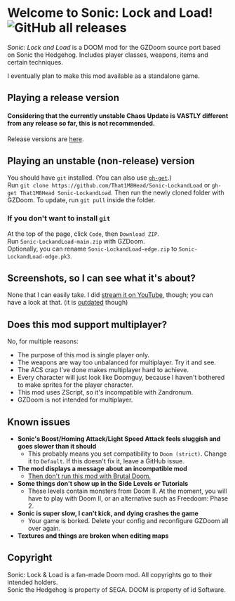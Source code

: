 # Welcome to Sonic: Lock and Load! ![GitHub all releases](https://img.shields.io/github/downloads/SpeedStriker243/sonicdoom/total)
*Sonic: Lock and Load* is a DOOM mod for the GZDoom source port based on Sonic the Hedgehog.
Includes player classes, weapons, items and certain techniques.

I eventually plan to make this mod available as a standalone game.

## Playing a release version
#### Considering that the currently unstable Chaos Update is VASTLY different from any release so far, this is not recommended.
Release versions are [here](https://github.com/That1M8Head/Sonic-LockandLoad/releases). 

## Playing an unstable (non-release) version
You should have `git` installed. (You can also use [`gh-get`](https://github.com/That1M8Head/gh-get).)<br>
Run `git clone https://github.com/That1M8Head/Sonic-LockandLoad` or `gh-get That1M8Head Sonic-LockandLoad`.
Then run the newly cloned folder with GZDoom.
To update, run `git pull` inside the folder.

### If you don't want to install `git`
At the top of the page, click `Code`, then `Download ZIP`.<br>
Run `Sonic-LockandLoad-main.zip` with GZDoom.<br>
Optionally, you can rename `Sonic-LockandLoad-edge.zip` to `Sonic-LockandLoad-edge.pk3`.

## Screenshots, so I can see what it's about?
None that I can easily take. I did [stream it on YouTube](https://www.youtube.com/embed/o8zHD-PQBJ8), though; you can have a look at that. (it is [outdated](https://github.com/That1M8Head/Sonic-LockandLoad/tree/617fbe9babf6ddc7941ee91a8628a01ce0de5413) though)

## Does this mod support multiplayer?
No, for multiple reasons:

- The purpose of this mod is single player only.
- The weapons are way too unbalanced for multiplayer. Try it and see.
- The ACS crap I've done makes multiplayer hard to achieve.
- Every character will just look like Doomguy, because I haven't bothered to make sprites for the player character.
- This mod uses ZScript, so it's incompatible with Zandronum.
- GZDoom is not intended for multiplayer.

## Known issues
- **Sonic's Boost/Homing Attack/Light Speed Attack feels sluggish and goes slower than it should**
    - This probably means you set compatibility to `Doom (strict)`. Change it to `Default`. If this doesn't fix it, leave a GitHub issue.
- **The mod displays a message about an incompatible mod**
    - [Then don't run this mod with Brutal Doom.](https://forum.zdoom.org/viewtopic.php?t=47678)
- **Some things don't show up in the Side Levels or Tutorials**
    - These levels contain monsters from Doom II. At the moment, you will have to play with Doom II, or an alternative such as Freedoom: Phase 2.
- **Sonic is super slow, I can't kick, and dying crashes the game**
    - Your game is borked. Delete your config and reconfigure GZDoom all over again.
- **Textures and things are broken when editing maps**

## Copyright
Sonic: Lock & Load is a fan-made Doom mod. All copyrights go to their intended holders.<br>
Sonic the Hedgehog is property of SEGA. DOOM is property of id Software.
